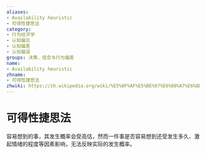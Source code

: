 ```yaml
---
aliases:
- Availability heuristic
- 可得性捷思法
category:
- 行为经济学
- 认知偏见
- 认知偏差
- 认知偏误
groups: 决策、信念与行为偏差
name:
- Availability heuristic
zhname:
- 可得性捷思法
zhwiki: https://zh.wikipedia.org/wiki/%E5%8F%AF%E5%BE%97%E6%80%A7%E6%8D%B7%E6%80%9D%E6%B3%95
---
```


# 可得性捷思法

容易想到的事，其发生概率会受高估，然而一件事是否容易想到还受发生多久、激起情绪的程度等因素影响，无法反映实际的发生概率。
